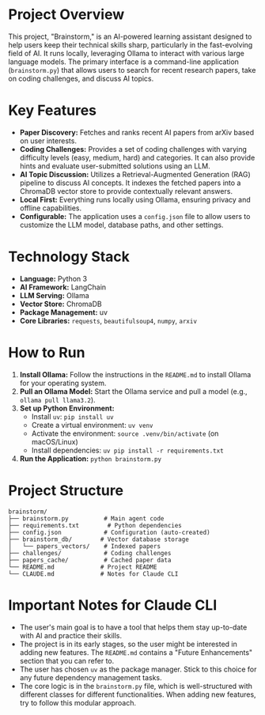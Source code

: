 # Project Overview

This project, "Brainstorm," is an AI-powered learning assistant designed to help users keep their technical skills sharp, particularly in the fast-evolving field of AI. It runs locally, leveraging Ollama to interact with various large language models. The primary interface is a command-line application (`brainstorm.py`) that allows users to search for recent research papers, take on coding challenges, and discuss AI topics.

# Key Features

*   **Paper Discovery:** Fetches and ranks recent AI papers from arXiv based on user interests.
*   **Coding Challenges:** Provides a set of coding challenges with varying difficulty levels (easy, medium, hard) and categories. It can also provide hints and evaluate user-submitted solutions using an LLM.
*   **AI Topic Discussion:** Utilizes a Retrieval-Augmented Generation (RAG) pipeline to discuss AI concepts. It indexes the fetched papers into a ChromaDB vector store to provide contextually relevant answers.
*   **Local First:** Everything runs locally using Ollama, ensuring privacy and offline capabilities.
*   **Configurable:** The application uses a `config.json` file to allow users to customize the LLM model, database paths, and other settings.

# Technology Stack

*   **Language:** Python 3
*   **AI Framework:** LangChain
*   **LLM Serving:** Ollama
*   **Vector Store:** ChromaDB
*   **Package Management:** uv
*   **Core Libraries:** `requests`, `beautifulsoup4`, `numpy`, `arxiv`

# How to Run

1.  **Install Ollama:** Follow the instructions in the `README.md` to install Ollama for your operating system.
2.  **Pull an Ollama Model:** Start the Ollama service and pull a model (e.g., `ollama pull llama3.2`).
3.  **Set up Python Environment:**
    *   Install `uv`: `pip install uv`
    *   Create a virtual environment: `uv venv`
    *   Activate the environment: `source .venv/bin/activate` (on macOS/Linux)
    *   Install dependencies: `uv pip install -r requirements.txt`
4.  **Run the Application:** `python brainstorm.py`

# Project Structure

```
brainstorm/
├── brainstorm.py          # Main agent code
├── requirements.txt        # Python dependencies
├── config.json            # Configuration (auto-created)
├── brainstorm_db/        # Vector database storage
│   └── papers_vectors/    # Indexed papers
├── challenges/            # Coding challenges
├── papers_cache/          # Cached paper data
└── README.md             # Project README
└── CLAUDE.md             # Notes for Claude CLI
```

# Important Notes for Claude CLI

*   The user's main goal is to have a tool that helps them stay up-to-date with AI and practice their skills.
*   The project is in its early stages, so the user might be interested in adding new features. The `README.md` contains a "Future Enhancements" section that you can refer to.
*   The user has chosen `uv` as the package manager. Stick to this choice for any future dependency management tasks.
*   The core logic is in the `brainstorm.py` file, which is well-structured with different classes for different functionalities. When adding new features, try to follow this modular approach.
